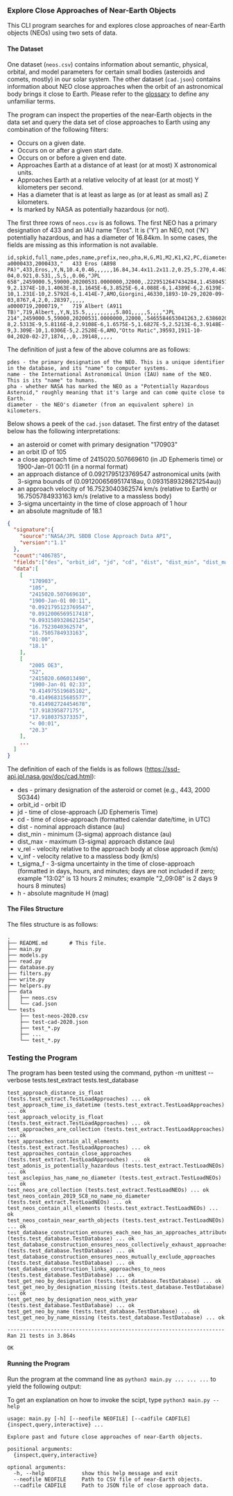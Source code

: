 ### Explore Close Approaches of Near-Earth Objects

This CLI program searches for and explores close approaches of near-Earth objects (NEOs) using two sets of data. 

#### The Dataset

One dataset (`neos.csv`) contains information about semantic, physical, orbital, and model parameters for certain small bodies (asteroids and comets, mostly) in our solar system. The other dataset (`cad.json`) contains information about NEO close approaches when the orbit of an astronomical body brings it close to Earth. Please refer to the [glossary](https://cneos.jpl.nasa.gov/glossary/) to define any unfamiliar terms.

The program can inspect the properties of the near-Earth objects in the data set and query the data set of close approaches to Earth using any combination of the following filters:

- Occurs on a given date.
- Occurs on or after a given start date.
- Occurs on or before a given end date.
- Approaches Earth at a distance of at least (or at most) X astronomical units.
- Approaches Earth at a relative velocity of at least (or at most) Y kilometers per second.
- Has a diameter that is at least as large as (or at least as small as) Z kilometers.
- Is marked by NASA as potentially hazardous (or not).

The first three rows of `neos.csv` is as follows. The first NEO has a primary designation of 433 and an IAU name "Eros". It is ('Y') an NEO, not ('N') potentially hazardous, and has a diameter of 16.84km. In some cases, the fields are missing as this information is not available.

```
id,spkid,full_name,pdes,name,prefix,neo,pha,H,G,M1,M2,K1,K2,PC,diameter,extent,albedo,rot_per,GM,BV,UB,IR,spec_B,spec_T,H_sigma,diameter_sigma,orbit_id,epoch,epoch_mjd,epoch_cal,equinox,e,a,q,i,om,w,ma,ad,n,tp,tp_cal,per,per_y,moid,moid_ld,moid_jup,t_jup,sigma_e,sigma_a,sigma_q,sigma_i,sigma_om,sigma_w,sigma_ma,sigma_ad,sigma_n,sigma_tp,sigma_per,class,producer,data_arc,first_obs,last_obs,n_obs_used,n_del_obs_used,n_dop_obs_used,condition_code,rms,two_body,A1,A2,A3,DT
a0000433,2000433,"   433 Eros (A898 PA)",433,Eros,,Y,N,10.4,0.46,,,,,,16.84,34.4x11.2x11.2,0.25,5.270,4.463e-04,0.921,0.531,,S,S,,0.06,"JPL 658",2459000.5,59000,20200531.0000000,J2000,.2229512647434284,1.458045729081037,1.132972589728666,10.83054121829922,304.2993259000444,178.8822959227224,271.0717325705167,1.783118868433408,.5598186418120109,2459159.351922368362,20201105.8519224,643.0654021001488,1.76061711731731,.148623,57.83961291,3.2865,4.582,9.6497E-9,2.1374E-10,1.4063E-8,1.1645E-6,3.8525E-6,4.088E-6,1.4389E-6,2.6139E-10,1.231E-10,2.5792E-6,1.414E-7,AMO,Giorgini,46330,1893-10-29,2020-09-03,8767,4,2,0,.28397,,,,,
a0000719,2000719,"   719 Albert (A911 TB)",719,Albert,,Y,N,15.5,,,,,,,,,,5.801,,,,,S,,,,"JPL 214",2459000.5,59000,20200531.0000000,J2000,.5465584653041263,2.63860206439375,1.196451769530403,11.56748478123323,183.8669499802364,156.17633771,140.2734217745985,4.080752359257098,.2299551959241748,2458390.496728663387,20180928.9967287,1565.522355575327,4.28616661348481,.203482,79.18908994,1.41794,3.140,2.1784E-8,2.5313E-9,5.8116E-8,2.9108E-6,1.6575E-5,1.6827E-5,2.5213E-6,3.9148E-9,3.309E-10,1.0306E-5,2.2528E-6,AMO,"Otto Matic",39593,1911-10-04,2020-02-27,1874,,,0,.39148,,,,,
```

The definition of just a few of the above columns are as follows:

```
pdes - the primary designation of the NEO. This is a unique identifier in the database, and its "name" to computer systems.
name - the International Astronomical Union (IAU) name of the NEO. This is its "name" to humans.
pha - whether NASA has marked the NEO as a "Potentially Hazardous Asteroid," roughly meaning that it's large and can come quite close to Earth.
diameter - the NEO's diameter (from an equivalent sphere) in kilometers.
```

Below shows a peek of the `cad.json` dataset. The first entry of the dataset below has the following interpretations:

- an asteroid or comet with primary designation "170903"
- an orbit ID of 105
- a close approach time of 2415020.507669610 (in JD Ephemeris time) or 1900-Jan-01 00:11 (in a normal format)
- an approach distance of 0.0921795123769547 astronomical units (with 3-sigma bounds of (0.0912006569517418au, 0.0931589328621254au))
- an approach velocity of 16.7523040362574 km/s (relative to Earth) or 16.7505784933163 km/s (relative to a massless body)
- 3-sigma uncertainty in the time of close approach of 1 hour
- an absolute magnitude of 18.1

```json
{
  "signature":{
    "source":"NASA/JPL SBDB Close Approach Data API",
    "version":"1.1"
  },
  "count":"406785",
  "fields":["des", "orbit_id", "jd", "cd", "dist", "dist_min", "dist_max", "v_rel", "v_inf", "t_sigma_f", "h"],
  "data":[
    [
       "170903",
       "105",
       "2415020.507669610",
       "1900-Jan-01 00:11",
       "0.0921795123769547",
       "0.0912006569517418",
       "0.0931589328621254",
       "16.7523040362574",
       "16.7505784933163",
       "01:00",
       "18.1"
    ],
    [
       "2005 OE3",
       "52",
       "2415020.606013490",
       "1900-Jan-01 02:33",
       "0.414975519685102",
       "0.414968315685577",
       "0.414982724454678",
       "17.918395877175",
       "17.9180375373357",
       "< 00:01",
       "20.3"
    ],
    ...
  ]
}
```

The definition of each of the fields is as follows (https://ssd-api.jpl.nasa.gov/doc/cad.html):

- des - primary designation of the asteroid or comet (e.g., 443, 2000 SG344)
- orbit_id - orbit ID
- jd - time of close-approach (JD Ephemeris Time)
- cd - time of close-approach (formatted calendar date/time, in UTC)
- dist - nominal approach distance (au)
- dist_min - minimum (3-sigma) approach distance (au)
- dist_max - maximum (3-sigma) approach distance (au)
- v_rel - velocity relative to the approach body at close approach (km/s)
- v_inf - velocity relative to a massless body (km/s)
- t_sigma_f - 3-sigma uncertainty in the time of close-approach (formatted in days, hours, and minutes; days are not included if zero; example "13:02" is 13 hours 2 minutes; example "2_09:08" is 2 days 9 hours 8 minutes)
- h - absolute magnitude H (mag)

#### The Files Structure

The files structure is as follows:

```
.
├── README.md       # This file.
├── main.py
├── models.py       
├── read.py         
├── database.py     
├── filters.py      
├── write.py        
├── helpers.py
├── data
│   ├── neos.csv
│   └── cad.json
└── tests
    ├── test-neos-2020.csv
    ├── test-cad-2020.json
    ├── test_*.py
    ├── ...
    └── test_*.py
```

### Testing the Program

The program has been tested using the command, python -m unittest --verbose tests.test_extract tests.test_database

```
test_approach_distance_is_float (tests.test_extract.TestLoadApproaches) ... ok
test_approach_time_is_datetime (tests.test_extract.TestLoadApproaches) ... ok
test_approach_velocity_is_float (tests.test_extract.TestLoadApproaches) ... ok
test_approaches_are_collection (tests.test_extract.TestLoadApproaches) ... ok
test_approaches_contain_all_elements (tests.test_extract.TestLoadApproaches) ... ok
test_approaches_contain_close_approaches (tests.test_extract.TestLoadApproaches) ... ok
test_adonis_is_potentially_hazardous (tests.test_extract.TestLoadNEOs) ... ok
test_asclepius_has_name_no_diameter (tests.test_extract.TestLoadNEOs) ... ok
test_neos_are_collection (tests.test_extract.TestLoadNEOs) ... ok
test_neos_contain_2019_SC8_no_name_no_diameter (tests.test_extract.TestLoadNEOs) ... ok
test_neos_contain_all_elements (tests.test_extract.TestLoadNEOs) ... ok
test_neos_contain_near_earth_objects (tests.test_extract.TestLoadNEOs) ... ok
test_database_construction_ensures_each_neo_has_an_approaches_attribute (tests.test_database.TestDatabase) ... ok
test_database_construction_ensures_neos_collectively_exhaust_approaches (tests.test_database.TestDatabase) ... ok
test_database_construction_ensures_neos_mutually_exclude_approaches (tests.test_database.TestDatabase) ... ok
test_database_construction_links_approaches_to_neos (tests.test_database.TestDatabase) ... ok
test_get_neo_by_designation (tests.test_database.TestDatabase) ... ok
test_get_neo_by_designation_missing (tests.test_database.TestDatabase) ... ok
test_get_neo_by_designation_neos_with_year (tests.test_database.TestDatabase) ... ok
test_get_neo_by_name (tests.test_database.TestDatabase) ... ok
test_get_neo_by_name_missing (tests.test_database.TestDatabase) ... ok

----------------------------------------------------------------------
Ran 21 tests in 3.864s

OK
```

#### Running the Program

Run the program at the command line as `python3 main.py ... ... ...` to yield the following output:

To get an explanation on how to invoke the scipt, type `python3 main.py --help`

```
usage: main.py [-h] [--neofile NEOFILE] [--cadfile CADFILE] {inspect,query,interactive} ...

Explore past and future close approaches of near-Earth objects.

positional arguments:
  {inspect,query,interactive}

optional arguments:
  -h, --help            show this help message and exit
  --neofile NEOFILE     Path to CSV file of near-Earth objects.
  --cadfile CADFILE     Path to JSON file of close approach data.
```
